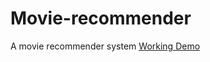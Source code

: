 # Movie-recommender
A movie recommender system 
[Working Demo](https://user-ramesh-recommender.streamlit.app/)
